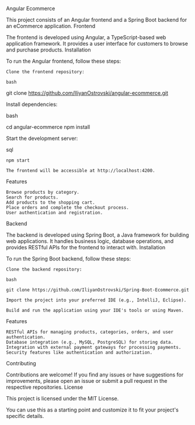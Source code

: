 Angular Ecommerce

This project consists of an Angular frontend and a Spring Boot backend for an eCommerce application.
Frontend

The frontend is developed using Angular, a TypeScript-based web application framework. It provides a user interface for customers to browse and purchase products.
Installation

To run the Angular frontend, follow these steps:

    Clone the frontend repository:

    bash

git clone https://github.com/IliyanOstrovski/angular-ecommerce.git

Install dependencies:

bash

cd angular-ecommerce
npm install

Start the development server:

sql

    npm start

    The frontend will be accessible at http://localhost:4200.

Features

    Browse products by category.
    Search for products.
    Add products to the shopping cart.
    Place orders and complete the checkout process.
    User authentication and registration.

Backend

The backend is developed using Spring Boot, a Java framework for building web applications. It handles business logic, database operations, and provides RESTful APIs for the frontend to interact with.
Installation

To run the Spring Boot backend, follow these steps:

    Clone the backend repository:

    bash

    git clone https://github.com/IliyanOstrovski/Spring-Boot-Ecommerce.git
    
    Import the project into your preferred IDE (e.g., IntelliJ, Eclipse).

    Build and run the application using your IDE's tools or using Maven.

Features

    RESTful APIs for managing products, categories, orders, and user authentication.
    Database integration (e.g., MySQL, PostgreSQL) for storing data.
    Integration with external payment gateways for processing payments.
    Security features like authentication and authorization.

Contributing

Contributions are welcome! If you find any issues or have suggestions for improvements, please open an issue or submit a pull request in the respective repositories.
License

This project is licensed under the MIT License.

You can use this as a starting point and customize it to fit your project's specific details. 
